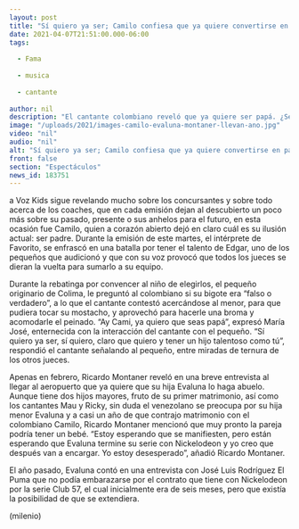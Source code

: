 ```yaml
---
layout: post
title: "Sí quiero ya ser; Camilo confiesa que ya quiere convertirse en papá"
date: 2021-04-07T21:51:00.000-06:00
tags:
  
  - Fama
  
  - musica
  
  - cantante
  
author: nil
description: "El cantante colombiano reveló que ya quiere ser papá. ¿Será que este año le den un nieto a Ricardo Montaner? "
image: "/uploads/2021/images-camilo-evaluna-montaner-llevan-ano.jpg"
video: "nil"
audio: "nil"
alt: "Sí quiero ya ser; Camilo confiesa que ya quiere convertirse en papá"
front: false
section: "Espectáculos"
news_id: 183751
---
```


a Voz Kids sigue revelando mucho sobre los concursantes y sobre todo acerca de los coaches, que en cada emisión dejan al descubierto un poco más sobre su pasado, presente o sus anhelos para el futuro, en esta ocasión fue Camilo, quien a corazón abierto dejó en claro cuál es su ilusión actual: ser padre. Durante la emisión de este martes, el intérprete de Favorito, se enfrascó en una batalla por tener el talento de Edgar, uno de los pequeños que audicionó y que con su voz provocó que todos los jueces se dieran la vuelta para sumarlo a su equipo. 

Durante la rebatinga por convencer al niño de elegirlos, el pequeño originario de Colima, le preguntó al colombiano si su bigote era “falso o verdadero”, a lo que el cantante contestó acercándose al menor, para que pudiera tocar su mostacho, y aprovechó para hacerle una broma y acomodarle el peinado. “Ay Cami, ya quiero que seas papá”, expresó María José, enternecida con la interacción del cantante con el pequeño. “Sí quiero ya ser, sí quiero, claro que quiero y tener un hijo talentoso como tú”, respondió el cantante señalando al pequeño, entre miradas de ternura de los otros jueces. 

Apenas en febrero, Ricardo Montaner reveló en una breve entrevista al llegar al aeropuerto que ya quiere que su hija Evaluna lo haga abuelo. Aunque tiene dos hijos mayores, fruto de su primer matrimonio, así como los cantantes Mau y Ricky, sin duda el venezolano se preocupa por su hija menor Evaluna y a casi un año de que contrajo matrimonio con el colombiano Camilo, Ricardo Montaner mencionó que muy pronto la pareja podría tener un bebé. 
“Estoy esperando que se manifiesten, pero están esperando que Evaluna termine su serie con Nickelodeon y yo creo que después van a encargar. Yo estoy desesperado”, añadió Ricardo Montaner. 

El año pasado, Evaluna contó en una entrevista con José Luis Rodríguez El Puma que no podía embarazarse por el contrato que tiene con Nickelodeon por la serie Club 57, el cual inicialmente era de seis meses, pero que existía la posibilidad de que se extendiera. 

(milenio)